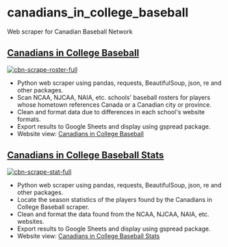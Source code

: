 # canadians_in_college_baseball
Web scraper for Canadian Baseball Network

## [Canadians in College Baseball](https://www.canadianbaseballnetwork.com/canadian-baseball-network-canadians-in-college)
[![cbn-scrape-roster-full](https://github.com/peteb206/canadians_in_college_baseball/actions/workflows/cbn-scrape-roster-full.yml/badge.svg)](https://github.com/peteb206/canadians_in_college_baseball/actions/workflows/cbn-scrape-roster-full.yml)
- Python web scraper using pandas, requests, BeautifulSoup, json, re and other packages.
- Scan NCAA, NJCAA, NAIA, etc. schools' baseball rosters for players whose hometown references Canada or a Canadian city or province.
- Clean and format data due to differences in each school's website formats.
- Export results to Google Sheets and display using gspread package.
- Website view: [Canadians in College Baseball](https://www.canadianbaseballnetwork.com/canadian-baseball-network-canadians-in-college)

## [Canadians in College Baseball Stats](https://www.canadianbaseballnetwork.com/canadians-in-college-stats)
[![cbn-scrape-stat-full](https://github.com/peteb206/canadians_in_college_baseball/actions/workflows/cbn-scrape-stat-full.yml/badge.svg)](https://github.com/peteb206/canadians_in_college_baseball/actions/workflows/cbn-scrape-stat-full.yml)
- Python web scraper using pandas, requests, BeautifulSoup, json, re and other packages.
- Locate the season statistics of the players found by the Canadians in College Baseball scraper.
- Clean and format the data found from the NCAA, NJCAA, NAIA, etc. websites.
- Export results to Google Sheets and display using gspread package.
- Website view: [Canadians in College Baseball Stats](https://www.canadianbaseballnetwork.com/canadians-in-college-stats)